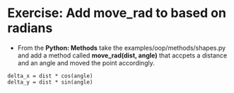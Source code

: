 # Exercise: Add move_rad to based on radians

* From the **Python: Methods** take the examples/oop/methods/shapes.py and add a method called **move_rad(dist, angle)** that accpets a distance and an angle and moved the point accordingly.


```
delta_x = dist * cos(angle)
delta_y = dist * sin(angle)
```


